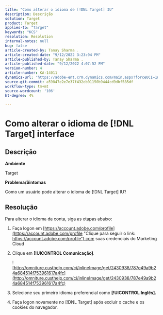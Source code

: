 ```yaml
---
title: "Como alterar o idioma de [!DNL Target] IU"
description: Descrição
solution: Target
product: Target
applies-to: "Target"
keywords: "KCS"
resolution: Resolution
internal-notes: null
bug: false
article-created-by: Tanay Sharma .
article-created-date: "9/12/2022 3:23:04 PM"
article-published-by: Tanay Sharma .
article-published-date: "9/12/2022 4:07:52 PM"
version-number: 4
article-number: KA-14011
dynamics-url: "https://adobe-ent.crm.dynamics.com/main.aspx?forceUCI=1&pagetype=entityrecord&etn=knowledgearticle&id=85baf5c8-ae32-ed11-9db1-002248086735"
source-git-commit: a59847e2e7e37f432cb01150b9444cd9dbf585df
workflow-type: tm+mt
source-wordcount: '106'
ht-degree: 4%

---
```


# Como alterar o idioma de [!DNL Target] interface

## Descrição

<b>Ambiente</b>

Target

<b>Problema/Sintomas</b>

Como um usuário pode alterar o idioma de [!DNL Target] IU?

## Resolução

Para alterar o idioma da conta, siga as etapas abaixo:

1. Faça logon em [https://account.adobe.com/profile](https://account.adobe.com/profile "Clique para seguir o link: https://account.adobe.com/profile") com suas credenciais do Marketing Cloud

1. Clique em <b>[!UICONTROL Comunicação]</b>.

   ![http://omniture.custhelp.com/ci/inlineImage/get/2430938/787e49a9b24a684514f753961617a4fc](http://omniture.custhelp.com/ci/inlineImage/get/2430938/787e49a9b24a684514f753961617a4fc)

1. Selecione seu primeiro idioma preferencial como <b>[!UICONTROL Inglês].</b>

1. Faça logon novamente no [!DNL Target] após excluir o cache e os cookies do navegador.
